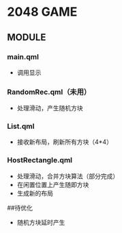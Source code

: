 # 2048 GAME

## MODULE

### main.qml

* 调用显示

### RandomRec.qml（未用）

* 处理滑动，产生随机方块

### List.qml

* 接收新布局，刷新所有方块（4*4）

### HostRectangle.qml

* 处理滑动，合并方块算法（部分完成）
* 在闲置位置上产生随即方块
* 生成新的布局


##待优化

* 随机方块延时产生